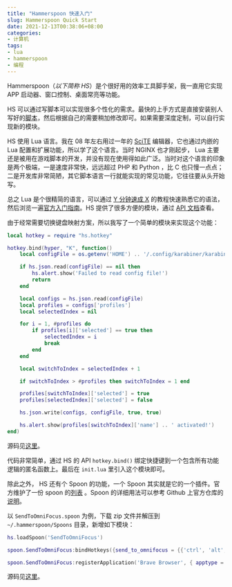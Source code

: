 ```yaml
---
title: "Hammerspoon 快速入门"
slug: Hammerspoon Quick Start
date: 2021-12-13T00:38:06+08:00
categories:
- 计算机
tags:
- lua
- hammerspoon
- 编程
---
```


Hammerspoon（*以下简称 HS*）是个很好用的效率工具脚手架，我一直用它实现 APP 启动器、窗口控制、桌面常亮等功能。

HS 可以通过写脚本可以实现很多个性化的需求。最快的上手方式是直接安装别人写好的[脚本](https://github.com/sugood/hammerspoon)，然后根据自己的需要稍加修改即可。如果需要深度定制，可以自行实现新的模块。

HS 使用 Lua 语言。我在 08 年左右用过一年的 [SciTE](https://www.scintilla.org/SciTE.html) 编辑器，它也通过内嵌的 Lua 配置和扩展功能，所以学了这个语言。当时 NGINX 也才刚起步， Lua 主要还是被用在游戏脚本的开发，并没有现在使用得如此广泛。当时对这个语言的印象是两个极端，一是速度非常快，远远超过 PHP 和 Python ，比 C 也只慢一点点；二是开发库非常简陋，其它脚本语言一行就能实现的常见功能，它往往要从头开始写。

总之 Lua 是个很精简的语言，可以通过 [Y 分钟速成 X](https://learnxinyminutes.com/docs/zh-cn/lua-cn/) 的教程快速熟悉它的语法，然后浏览一遍[官方入门指南](https://www.hammerspoon.org/go/)。HS 提供了很多方便的模块，通过 [API 文档](https://www.hammerspoon.org/docs/index.html)查看。

由于经常需要切换键盘映射方案，所以我写了一个简单的模块来实现这个功能：

```lua
local hotkey = require "hs.hotkey"

hotkey.bind(hyper, "K", function()
    local configFile = os.getenv('HOME') .. '/.config/karabiner/karabiner.json'

    if hs.json.read(configFile) == nil then
        hs.alert.show('Failed to read config file!')
        return
    end

    local configs = hs.json.read(configFile)
    local profiles = configs['profiles']
    local selectedIndex = nil

    for i = 1, #profiles do
        if profiles[i]['selected'] == true then
            selectedIndex = i
            break
        end
    end

    local switchToIndex = selectedIndex + 1

    if switchToIndex > #profiles then switchToIndex = 1 end

    profiles[switchToIndex]['selected'] = true
    profiles[selectedIndex]['selected'] = false

    hs.json.write(configs, configFile, true, true)

    hs.alert.show(profiles[switchToIndex]['name'] .. ' activated!')
end)
```

源码见[这里](https://github.com/xbot/hammerspoon/blob/master/modules/karabiner.lua)。

代码非常简单，通过 HS 的 API `hotkey.bind()` 绑定快捷键到一个包含所有功能逻辑的匿名函数上。最后在 `init.lua` 里引入这个模块即可。

除此之外， HS 还有个 Spoon 的功能，一个 Spoon 其实就是它的一个插件。官方维护了一份 spoon 的[列表](https://www.hammerspoon.org/Spoons/) 。Spoon 的详细用法可以参考 Github 上官方仓库的[说明](https://github.com/Hammerspoon/hammerspoon/blob/master/SPOONS.md)。

以 `SendToOmniFocus.spoon` 为例，下载 zip 文件并解压到 `~/.hammerspoon/Spoons` 目录，新增如下模块：

```lua
hs.loadSpoon('SendToOmniFocus')

spoon.SendToOmniFocus:bindHotkeys({send_to_omnifocus = {{'ctrl', 'alt', 'cmd'}, 'O'}})

spoon.SendToOmniFocus:registerApplication('Brave Browser', { apptype = "chromeapp", itemname = "tab" })
```

源码见[这里](https://github.com/xbot/hammerspoon/blob/master/modules/omnifocus.lua)。

